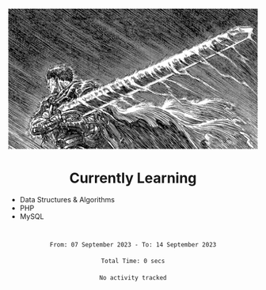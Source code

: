 <!-- Profile image -->
<p align="center">
 <img src="assets/bpD2ohb.png" width="1080px">
</p>
<!-- Profile image end -->

<!-- Currently learning -->
<h1 align="center">Currently Learning </h1>

* Data Structures & Algorithms
* PHP
* MySQL 
#
<!-- Currently learning end -->

<div align="center">
<!--START_SECTION:waka-->

```txt
From: 07 September 2023 - To: 14 September 2023

Total Time: 0 secs

No activity tracked
```

<!--END_SECTION:waka-->
</div>
